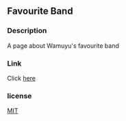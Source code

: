 ## Favourite Band

### Description
A page about Wamuyu's favourite band

### Link

Click [here](https://eva-wamuyu.github.io/Favourite-band/) 

### license
[MIT](license)